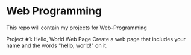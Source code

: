 # Web Programming
This repo will contain my projects for Web-Programming

Project #1: Hello, World Web Page
Create a web page that includes your name and the words "hello, world!" on it. 
